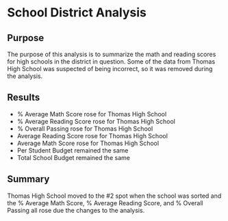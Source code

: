  # School District Analysis
## Purpose 
The purpose of this analysis is to summarize the math and reading scores for high schools in the district in question. Some of the data from Thomas High School was suspected of being incorrect, so it was removed during the analysis. 

## Results
- % Average Math Score rose for Thomas High School
- % Average Reading Score rose for Thomas High School
- % Overall Passing rose for Thomas High School
- Average Reading Score rose for Thomas High School
- Average Math Score rose for Thomas High School
- Per Student Budget remained the same
- Total School Budget remained the same
##  Summary 
Thomas High School moved to the #2 spot when the school was sorted and the % Average Math Score, % Average Reading Score, and % Overall Passing all rose due the changes to the analysis. 
